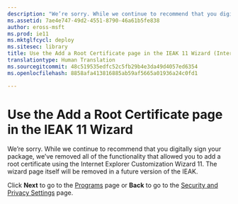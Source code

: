 ```yaml
---
description: "We’re sorry. While we continue to recommend that you digitally sign your package, we’ve removed all of the functionality that allowed you to add a root certificate using the Internet Explorer Customization Wizard 11. The wizard page itself will be removed in a future version of the IEAK."
ms.assetid: 7ae4e747-49d2-4551-8790-46a61b5fe838
author: eross-msft
ms.prod: ie11
ms.mktglfcycl: deploy
ms.sitesec: library
title: Use the Add a Root Certificate page in the IEAK 11 Wizard (Internet Explorer Administration Kit 11 for IT Pros)
translationtype: Human Translation
ms.sourcegitcommit: 48c519535edfc52c5fb29b4e3da49d4057ed6354
ms.openlocfilehash: 8858afa413816885ab59af5665a01936a24c0fd1

---
```


# Use the Add a Root Certificate page in the IEAK 11 Wizard
We’re sorry. While we continue to recommend that you digitally sign your package, we’ve removed all of the functionality that allowed you to add a root certificate using the Internet Explorer Customization Wizard 11. The wizard page itself will be removed in a future version of the IEAK.

Click **Next** to go to the [Programs](programs-ieak11-wizard.md) page or **Back** to go to the [Security and Privacy Settings](security-and-privacy-settings-ieak11-wizard.md) page.

 

 








<!--HONumber=Jun16_HO4-->


